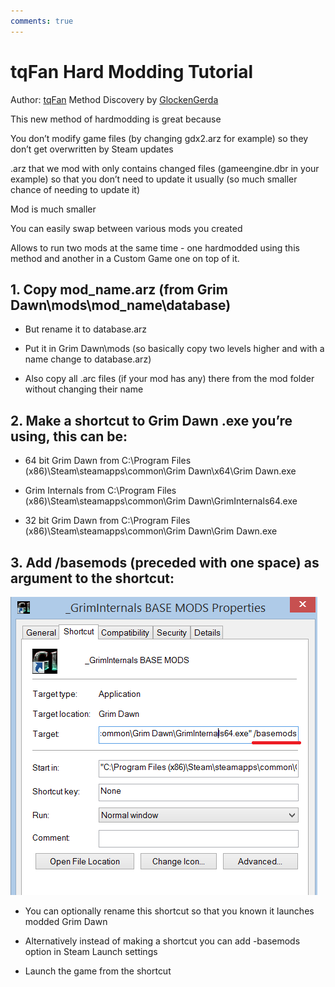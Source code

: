 ```yaml
---
comments: true
---
```

# tqFan Hard Modding Tutorial
Author: [tqFan](https://forums.crateentertainment.com/u/tqFan)
Method Discovery by [GlockenGerda](https://forums.crateentertainment.com/u/glockengerda/summary)

This new method of hardmodding is great because

You don’t modify game files (by changing gdx2.arz for example) so they don’t get overwritten by Steam updates

.arz that we mod with only contains changed files (gameengine.dbr in your example) so that you don’t need to update it usually (so much smaller chance of needing to update it)

Mod is much smaller

You can easily swap between various mods you created

Allows to run two mods at the same time - one hardmodded using this method and another in a Custom Game one on top of it.

## 1. Copy mod_name.arz (from Grim Dawn\mods\mod_name\database)
- But rename it to database.arz

- Put it in Grim Dawn\mods (so basically copy two levels higher and with a name change to database.arz)

- Also copy all .arc files (if your mod has any) there from the mod folder without changing their name

## 2. Make a shortcut to Grim Dawn .exe you’re using, this can be:
- 64 bit Grim Dawn from C:\Program Files (x86)\Steam\steamapps\common\Grim Dawn\x64\Grim Dawn.exe

- Grim Internals from C:\Program Files (x86)\Steam\steamapps\common\Grim Dawn\GrimInternals64.exe

- 32 bit Grim Dawn from C:\Program Files (x86)\Steam\steamapps\common\Grim Dawn\Grim Dawn.exe

## 3. Add /basemods (preceded with one space) as argument to the shortcut:
![example 1](images/shortcutExample.png)

- You can optionally rename this shortcut so that you known it launches modded Grim Dawn

- Alternatively instead of making a shortcut you can add -basemods option in Steam Launch settings

- Launch the game from the shortcut
